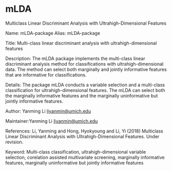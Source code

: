 # mLDA
Multiclass Linear Discriminant Analysis with Ultrahigh-Dimensional Features

Name: mLDA-package
Alias: mLDA-package

Title: Multi-class linear discriminant analysis with ultrahigh-dimensional features


Description: The mLDA package implements the multi-class linear discriminant analysis method for classifications with ultrahigh-dimensional data. The method can select both marginally and jointly informative features that are informative for classifications.

Details: The package mLDA conducts a variable selection and a multi-class classification for ultrahigh-dimensional features. The mLDA can select both the marginally informative features and the marginally uninformative but jointly informative features.


Author: Yanming Li <liyanmin@umich.edu>

Maintainer:Yanming Li <liyanmin@umich.edu>


References: Li, Yanming and Hong, Hyokyoung and Li, Yi (2018) Multiclass Linear Discriminant Analysis with Ultrahigh-Dimensional Features. Under revision.

Keyword: Multi-class classification, ultrahigh-dimensional variable selection, corelation assisted multivariate screening, marginally informative features, marginally uninformative but jointly informative features
